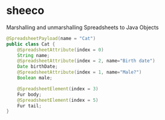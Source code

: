 # sheeco

Marshalling and unmarshalling Spreadsheets to Java Objects

```java
@SpreadsheetPayload(name = "Cat")
public class Cat {
	@SpreadsheetAttribute(index = 0)
	String name;
	@SpreadsheetAttribute(index = 2, name="Birth date")
	Date birthDate;
	@SpreadsheetAttribute(index = 1, name="Male?")
	Boolean male;

	@SpreadsheetElement(index = 3)
	Fur body;
	@SpreadsheetElement(index = 5)
	Fur tail;
}
```